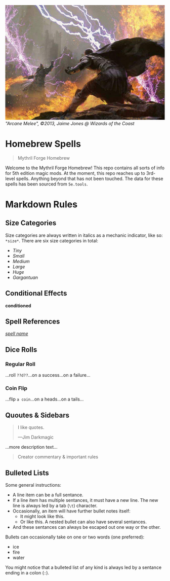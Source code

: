 ![Arcane Melee](images/arcane-duel.jpg)
*"Arcane Melee", &copy;2013, Jaime Jones &commat; Wizards of the Coast*

# Homebrew Spells
> Mythril Forge Homebrew

Welcome to the Mythril Forge Homebrew!
This repo contains all sorts of info for 5th edition magic mods.
At the moment, this repo reaches up to 3rd-level spells.
Anything beyond that has not been touched.
The data for these spells has been sourced from `5e.tools`.

# Markdown Rules
## Size Categories
Size categories are always written in italics as a mechanic indicator, like so: `*size*`. There are six size categories in total:
- *Tiny*
- *Small*
- *Medium*
- *Large*
- *Huge*
- *Gargantuan*

## Conditional Effects
**conditioned**

## Spell References
[*spell name*](./)

## Dice Rolls
### Regular Roll
…roll `??d??`…on a success…on a failure…

### Coin Flip
…flip `a coin`…on a heads…on a tails…

## Quoutes & Sidebars
> I like quotes.
> 
> &mdash;Jim Darkmagic

&hellip;more description text&hellip;

> Creator commentary & important rules

## Bulleted Lists
Some general instructions:
- A line item can be a full sentance.
- If a line item has multiple sentances, it must have a new line.
	The new line is always led by a tab (`\t`) character.
- Occasionally, an item will have further bullet notes itself:
	- It might look like this.
	- Or like this.
		A nested bullet can also have several sentances.
- And these sentances can always be escaped out one way or the other.

Bullets can occasionally take on one or two words (one preferred):
- ice
- fire
- water

You might notice that a bulleted list of any kind is always led by a sentance ending in a colon (`:`).
